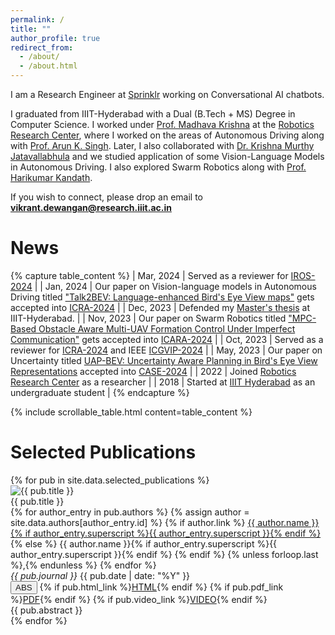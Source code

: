 ```yaml
---
permalink: /
title: ""
author_profile: true
redirect_from: 
  - /about/
  - /about.html
---
```


I am a Research Engineer at [Sprinklr](https://www.sprinklr.com/) working on Conversational AI chatbots. 

I graduated from IIIT-Hyderabad with a Dual (B.Tech + MS) Degree in Computer Science. I worked under  [Prof. Madhava Krishna](https://scholar.google.com/citations?user=QDuPGHwAAAAJ&hl=en) at the [Robotics Research Center](https://robotics.iiit.ac.in/), where I worked on the areas of Autonomous Driving along with [Prof. Arun K. Singh](https://scholar.google.com/citations?user=0zgDoIEAAAAJ&hl=en). Later, I also collaborated with [Dr. Krishna Murthy Jatavallabhula](https://krrish94.github.io/) and we studied application of some Vision-Language Models in Autonomous Driving. I also explored Swarm Robotics along with [Prof. Harikumar Kandath](https://www.researchgate.net/profile/Harikumar-Kandath). 

If you wish to connect, please drop an email to [**vikrant.dewangan@research.iiit.ac.in**](mailto:vikrant.dewangan@research.iiit.ac.in)


News
======

{% capture table_content %}
| Mar, 2024 | Served as a reviewer for [IROS-2024](https://iros2024-abudhabi.org/) |
| Jan, 2024 | Our paper on Vision-language models in Autonomous Driving titled ["Talk2BEV: Language-enhanced Bird's Eye View maps"](https://llmbev.github.io/talk2bev/) gets accepted into [ICRA-2024](https://2024.ieee-icra.org/) |
| Dec, 2023 | Defended my [Master's thesis](https://drive.google.com/file/d/1DdvOspjY5rZC4TLr590feoNLmlnSCMcv/view?usp=sharing) at IIIT-Hyderabad. |
| Nov, 2023 | Our paper on Swarm Robotics titled ["MPC-Based Obstacle Aware Multi-UAV Formation Control Under Imperfect Communication"](https://www.researchgate.net/publication/381526839_MPC-Based_Obstacle_Aware_Multi-UAV_Formation_Control_Under_Imperfect_Communication/citations) gets accepted into [ICARA-2024](https://www.icara.us/) |
| Oct, 2023 | Served as a reviewer for  [ICRA-2024](https://2024.ieee-icra.org/) and IEEE [ICGVIP-2024](https://icvgip.in/) |
| May, 2023 | Our paper on Uncertainty titled [UAP-BEV: Uncertainty Aware Planning in Bird's Eye View Representations](https://sites.google.com/view/uap-bev/home) accepted into [CASE-2024](https://case2023.org/)  |
| 2022 | Joined [Robotics Research Center](https://robotics.iiit.ac.in/) as a researcher |
| 2018 | Started at [IIIT Hyderabad](https://robotics.iiit.ac.in/) as an undergraduate student |
{% endcapture %}

{% include scrollable_table.html content=table_content %}

# Selected Publications

<div class="publications-container">
  {% for pub in site.data.selected_publications %}
    <div class="selected-publication-item">
      <img src="{{ pub.image | default: '/path/to/default/image.jpg' }}" alt="{{ pub.title }}" class="publication-image">
      <div class="publication-content">
        <div class="publication-title">{{ pub.title }}</div>
        <div class="publication-authors">
          {% for author_entry in pub.authors %}
            {% assign author = site.data.authors[author_entry.id] %}
            {% if author.link %}
              <a href="{{ author.link }}">{{ author.name }}{% if author_entry.superscript %}{{ author_entry.superscript }}{% endif %}</a>
            {% else %}
              {{ author.name }}{% if author_entry.superscript %}{{ author_entry.superscript }}{% endif %}
            {% endif %}
            {% unless forloop.last %},{% endunless %}
          {% endfor %}
        </div>
        <div class="publication-info">
          <em>{{ pub.journal }}</em> {{ pub.date | date: "%Y" }}
        </div>
        <div class="publication-links">
          <button class="rbtn" onclick="toggleAbstract('abstract{{ forloop.index }}')"><a class="pub-button">ABS</a></button>
          {% if pub.html_link %}<a href="{{ pub.html_link }}" class="pub-button">HTML</a>{% endif %}
          {% if pub.pdf_link %}<a href="{{ pub.pdf_link }}" class="pub-button">PDF</a>{% endif %}
          {% if pub.video_link %}<a href="{{ pub.video_link }}" class="pub-button">VIDEO</a>{% endif %}
        </div>
        <div id="abstract{{ forloop.index }}" class="abstract">
          {{ pub.abstract }}
        </div>
      </div>
    </div>
  {% endfor %}
</div>

